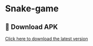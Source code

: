 # Snake-game
## 📲 Download APK
[Click here to download the latest version](https://github.com/your-username/your-repo/releases/latest)
